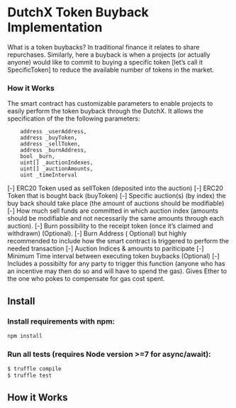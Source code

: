 # DutchX Token Buyback Implementation

What is a token buybacks? In traditional finance it relates to share repurchases. Similarly, here a buyback is when a projects (or actually anyone) would like to commit to buying a specific token [let’s call it SpecificToken] to reduce the available number of tokens in the market.

### How it Works

The smart contract has customizable parameters to enable projects to easily perform the token buyback through the DutchX. It allows the specification of the the following parameters:

        address _userAddress,
        address _buyToken,
        address _sellToken, 
        address _burnAddress, 
        bool _burn, 
        uint[] _auctionIndexes, 
        uint[] _auctionAmounts,
        uint _timeInterval

[-] ERC20 Token used as sellToken (deposited into the auction)
[-] ERC20 Token that is bought back (buyToken)
[-] Specific auction(s) (by index) the buy back should take place (the amount of auctions should be modifiable)
[-] How much sell funds are committed in which auction index (amounts should be modifiable and not necessarily the same amounts through each auction).
[-] Burn possibility to the receipt token (once it’s claimed and withdrawn) (Optional).
[-] Burn Address ( Optional) but highly recommended to include how the smart contract is triggered to perform the needed transaction
[-] Auction Indices & amounts to pariticipate
[-] Minimum Time interval between executing token buybacks (Optional) 
[-] Includes a possibilty for any party to trigger this function (anyone who has an incentive may then do so and will have to spend the gas). Gives Ether to the one who pokes to compensate for gas cost spent.


## Install
### Install requirements with npm:
```sh
npm install
```

### Run all tests (requires Node version >=7 for async/await):
```sh
$ truffle compile
$ truffle test
```

## How it Works

